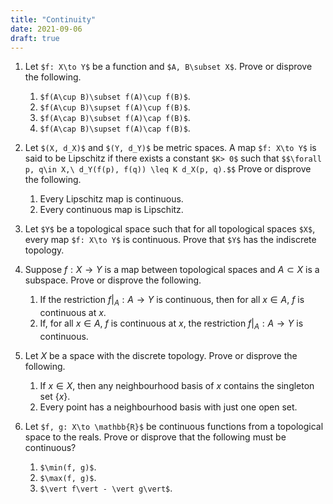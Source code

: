 ```yaml
---
title: "Continuity"
date: 2021-09-06
draft: true
---
```


1. Let `$f: X\to Y$` be a function and `$A, B\subset X$`. Prove or disprove the following.
    1. `$f(A\cup B)\subset f(A)\cup f(B)$`.
    2. `$f(A\cup B)\supset f(A)\cup f(B)$`.
    3. `$f(A\cap B)\subset f(A)\cap f(B)$`.
    4. `$f(A\cap B)\supset f(A)\cap f(B)$`.

2. Let `$(X, d_X)$` and `$(Y, d_Y)$` be metric spaces. A map `$f: X\to Y$` is said to be Lipschitz if there exists a constant `$K> 0$` such that `$$\forall p, q\in X,\ d_Y(f(p), f(q)) \leq K d_X(p, q).$$` Prove or disprove the following.
    1. Every Lipschitz map is continuous.
    2. Every continuous map is Lipschitz.

3. Let `$Y$` be a topological space such that for all topological spaces `$X$`, every map `$f: X\to Y$` is continuous. Prove that `$Y$` has the indiscrete topology.

4. Suppose $f: X\to Y$ is a map between topological spaces and $A\subset X$ is a subspace. Prove or disprove the following.
    1. If the restriction $f\vert_A: A \to Y$ is continuous, then for all $x\in A$, $f$ is continuous at $x$.
    2. If, for all $x\in A$, $f$ is continuous at $x$, the restriction $f\vert_A: A \to Y$ is continuous.

5. Let $X$ be a space with the discrete topology. Prove or disprove the following.
    1. If $x\in X$, then any neighbourhood basis of $x$ contains the singleton set $\{x\}$.
    2. Every point has a neighbourhood basis with just one open set.

6. Let `$f, g: X\to \mathbb{R}$` be continuous functions from a topological space to the reals. Prove or disprove that the following must be continuous?
    1. `$\min(f, g)$`.
    2. `$\max(f, g)$`.
    3. `$\vert f\vert - \vert g\vert$`.

